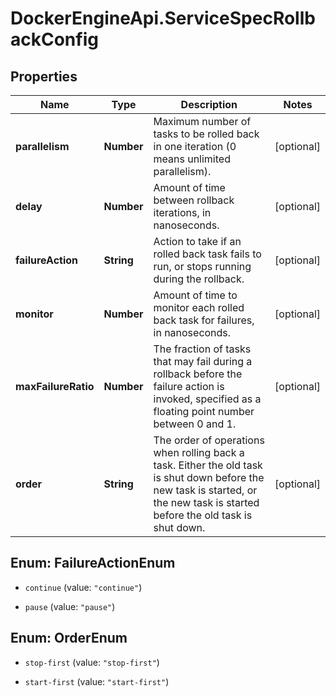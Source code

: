 # DockerEngineApi.ServiceSpecRollbackConfig

## Properties

Name | Type | Description | Notes
------------ | ------------- | ------------- | -------------
**parallelism** | **Number** | Maximum number of tasks to be rolled back in one iteration (0 means unlimited parallelism).  | [optional] 
**delay** | **Number** | Amount of time between rollback iterations, in nanoseconds.  | [optional] 
**failureAction** | **String** | Action to take if an rolled back task fails to run, or stops running during the rollback.  | [optional] 
**monitor** | **Number** | Amount of time to monitor each rolled back task for failures, in nanoseconds.  | [optional] 
**maxFailureRatio** | **Number** | The fraction of tasks that may fail during a rollback before the failure action is invoked, specified as a floating point number between 0 and 1.  | [optional] 
**order** | **String** | The order of operations when rolling back a task. Either the old task is shut down before the new task is started, or the new task is started before the old task is shut down.  | [optional] 



## Enum: FailureActionEnum


* `continue` (value: `"continue"`)

* `pause` (value: `"pause"`)





## Enum: OrderEnum


* `stop-first` (value: `"stop-first"`)

* `start-first` (value: `"start-first"`)




